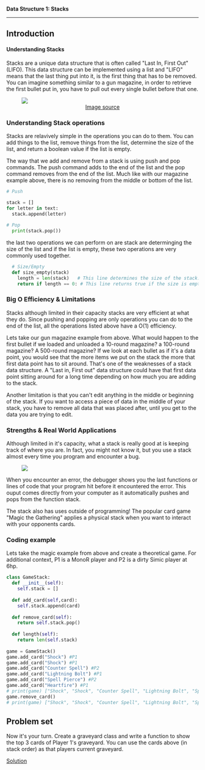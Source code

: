 **Data Structure 1: Stacks**


---

## **Introduction**
#### Understanding Stacks

Stacks are a unique data structure that is often called "Last In, First Out" (LIFO). This data structure can be implemented using a list and "LIFO" means that the last thing put into it, is the first thing that has to be removed. You can imagine something similar to a gun magazine, in order to retrieve the first bullet put in, you have to pull out every single bullet before that one.

<!-- Stack image -->
<figure>
<img src="https://miro.medium.com/max/1280/0*SESFJYWU5a-3XM9m.gif">
<figcaption align= "center"> <a href=https://medium.com/@1991dharapatel/javascript-stacks-and-queues-136fabab8359>Image source</a></figcaption>
</figure>

### Understanding Stack operations

Stacks are relavively simple in the operations you can do to them. You can add things to the list, remove things from the list, determine the size of the list, and return a boolean value if the list is empty.

The way that we add and remove from a stack is using push and pop commands. The push command adds to the end of the list and the pop command removes from the end of the list. Much like with our magazine example above, there is no removing from the middle or bottom of the list.

```python
# Push

stack = []
for letter in text:
  stack.append(letter)
  
# Pop
  print(stack.pop())
```

the last two operations we can perform on are stack are determinging the size of the list and if the list is empty, these two operations are very commonly used together.

```python
  # Size/Empty
  def size_empty(stack)
    length = len(stack)   # This line determines the size of the stack.
    return if length == 0: # This line returns true if the size is empty.
```

### Big O Efficiency & Limitations

Stacks although limited in their capacity stacks are very efficient at what they do. Since pushing and popping are only operations you can do to the end of the list, all the operations listed above have a O(1) efficiency.

Lets take our gun magazine example from above. What would happen to the first bullet if we loaded and unloaded a 10-round magazine? a 100-round magazine? A 500-round magazine? If we look at each bullet as if it's a data point, you would see that the more items we put on the stack the more that first data point has to sit around. That's one of the weaknesses of a stack data structure. A "Last in, First out" data structure could have that first data point sitting around for a long time depending on how much you are adding to the stack.

Another limitation is that you can't edit anything in the middle or beginning of the stack. If you want to access a piece of data in the middle of your stack, you have to remove all data that was placed after, until you get to the data you are trying to edit.

### Strengths & Real World Applications

Although limited in it's capacity, what a stack is really good at is keeping track of where you are. In fact, you might not know it, but you use a stack almost every time you program and encounter a bug.

<!-- Stack image -->
<figure>
<img src="https://i.stack.imgur.com/Kq1GU.png">
</figure>

When you encounter an error, the debugger shows you the last functions or lines of code that your program hit before it encountered the error. This ouput comes directly from your computer as it automatically pushes and pops from the function stack.

The stack also has uses outside of programming! The popular card game "Magic the Gathering" applies a physical stack when you want to interact with your opponents cards. 

### Coding example

Lets take the magic example from above and create a theoretical game. For additional context, P1 is a MonoR player and P2 is a dirty Simic player at 6hp.

```python
class GameStack:
  def __init__(self):
    self.stack = []
    
  def add_card(self,card):
    self.stack.append(card)
  
  def remove_card(self):
    return self.stack.pop()
    
  def length(self):
    return len(self.stack)
  
game = GameStack()
game.add_card("Shock") #P1
game.add_card("Shock") #P1
game.add_card("Counter Spell") #P2
game.add_card("Lightning Bolt") #P1
game.add_card("Spell Pierce") #P2
game.add_card("Heartfire") #P1
# print(game) ["Shock", "Shock", "Counter Spell", "Lightning Bolt", "Spell Pierece", "Heartfire"]
game.remove_card()
# print(game) ["Shock", "Shock", "Counter Spell", "Lightning Bolt", "Spell Pierece"]
```

## Problem set

Now it's your turn. Create a graveyard class and write a function to show the top 3 cards of Player 1's graveyard. You can use the cards above (in stack order) as that players current graveyard.

[Solution](StackAnswers.md)
